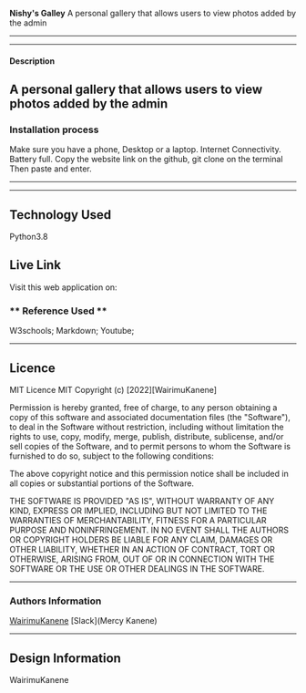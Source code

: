 **Nishy's Galley**
A personal gallery that allows users to view photos added by the admin

---

---
#### Description

A personal gallery that allows users to view photos added by the admin
---
### Installation process
Make sure you have a phone, Desktop or a laptop.
Internet Connectivity.
Battery full.
Copy the website link on the github,
git clone on the terminal
Then paste and enter.

---

---
## Technology Used
Python3.8

## Live Link

Visit this web application on:


### ** Reference Used ** ###
W3schools;
Markdown;
Youtube;

---
## Licence

MIT Licence
MIT Copyright (c) [2022][WairimuKanene]

Permission is hereby granted, free of charge, to any person obtaining a copy of this software and associated documentation files (the "Software"), to deal in the Software without restriction, including without limitation the rights to use, copy, modify, merge, publish, distribute, sublicense, and/or sell copies of the Software, and to permit persons to whom the Software is furnished to do so, subject to the following conditions:

The above copyright notice and this permission notice shall be included in all copies or substantial portions of the Software.

THE SOFTWARE IS PROVIDED "AS IS", WITHOUT WARRANTY OF ANY KIND, EXPRESS OR IMPLIED, INCLUDING BUT NOT LIMITED TO THE WARRANTIES OF MERCHANTABILITY, FITNESS FOR A PARTICULAR PURPOSE AND NONINFRINGEMENT. IN NO EVENT SHALL THE AUTHORS OR COPYRIGHT HOLDERS BE LIABLE FOR ANY CLAIM, DAMAGES OR OTHER LIABILITY, WHETHER IN AN ACTION OF CONTRACT, TORT OR OTHERWISE, ARISING FROM, OUT OF OR IN CONNECTION WITH THE SOFTWARE OR THE USE OR OTHER DEALINGS IN THE SOFTWARE.


---
### Authors Information
[WairimuKanene](https://mail.google.com/mail/u/0/#inbox)
[Slack](Mercy Kanene)


---
## Design Information
WairimuKanene